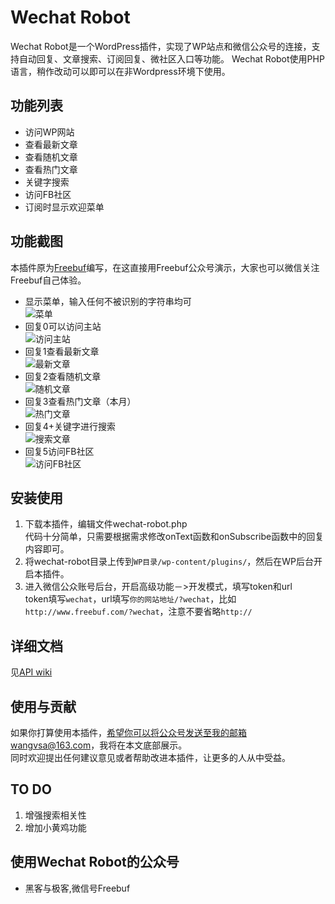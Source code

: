 Wechat Robot
============
Wechat Robot是一个WordPress插件，实现了WP站点和微信公众号的连接，支持自动回复、文章搜索、订阅回复、微社区入口等功能。
Wechat Robot使用PHP语言，稍作改动可以即可以在非Wordpress环境下使用。



## 功能列表
- 访问WP网站
- 查看最新文章
- 查看随机文章
- 查看热门文章
- 关键字搜索
- 访问FB社区
- 订阅时显示欢迎菜单



## 功能截图
本插件原为[Freebuf](http://www.freebuf.com)编写，在这直接用Freebuf公众号演示，大家也可以微信关注Freebuf自己体验。

- 显示菜单，输入任何不被识别的字符串均可<br>
![菜单](https://raw2.github.com/wangvsa/wechat-robot/master/screenshot/menu.png)
- 回复0可以访问主站<br>
![访问主站](https://raw2.github.com/wangvsa/wechat-robot/master/screenshot/visit_wp.png)
- 回复1查看最新文章<br>
![最新文章](https://raw2.github.com/wangvsa/wechat-robot/master/screenshot/recent.png)
- 回复2查看随机文章<br>
![随机文章](https://raw2.github.com/wangvsa/wechat-robot/master/screenshot/random.png)
- 回复3查看热门文章（本月）<br>
![热门文章](https://raw2.github.com/wangvsa/wechat-robot/master/screenshot/hotest.png)
- 回复4+关键字进行搜索<br>
![搜索文章](https://raw2.github.com/wangvsa/wechat-robot/master/screenshot/search.png)
- 回复5访问FB社区<br>
![访问FB社区](https://raw2.github.com/wangvsa/wechat-robot/master/screenshot/weshequ.png)



## 安装使用
1. 下载本插件，编辑文件wechat-robot.php<br>
代码十分简单，只需要根据需求修改onText函数和onSubscribe函数中的回复内容即可。
2. 将wechat-robot目录上传到`WP目录/wp-content/plugins/`，然后在WP后台开启本插件。
3. 进入微信公众账号后台，开启高级功能－>开发模式，填写token和url<br>
token填写`wechat`，url填写`你的网站地址/?wechat`，比如`http://www.freebuf.com/?wechat`，注意不要省略`http://`

## 详细文档
见[API wiki](https://github.com/wangvsa/wechat-robot/wiki/API文档)


## 使用与贡献
如果你打算使用本插件，希望你可以将公众号发送至我的邮箱wangvsa@163.com，我将在本文底部展示。<br>
同时欢迎提出任何建议意见或者帮助改进本插件，让更多的人从中受益。


## TO DO
1. 增强搜索相关性
2. 增加小黄鸡功能


## 使用Wechat Robot的公众号
- 黑客与极客,微信号Freebuf
